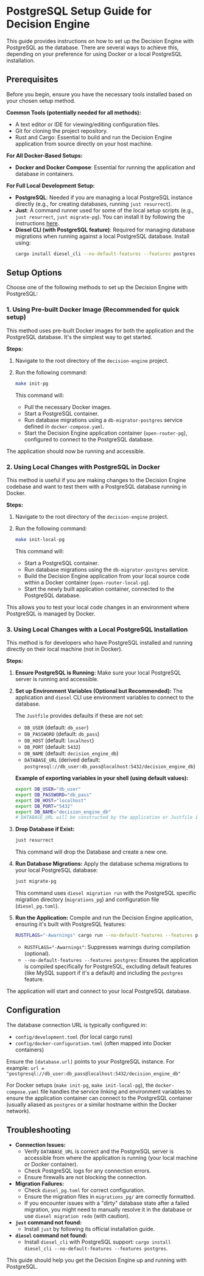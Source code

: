 # PostgreSQL Setup Guide for Decision Engine

This guide provides instructions on how to set up the Decision Engine with PostgreSQL as the database. There are several ways to achieve this, depending on your preference for using Docker or a local PostgreSQL installation.

## Prerequisites

Before you begin, ensure you have the necessary tools installed based on your chosen setup method.

**Common Tools (potentially needed for all methods):**

*   A text editor or IDE for viewing/editing configuration files.
*   Git for cloning the project repository.
*   Rust and Cargo: Essential to build and run the Decision Engine application from source directly on your host machine.

**For All Docker-Based Setups:**

*   **Docker and Docker Compose**: Essential for running the application and database in containers.


**For Full Local Development Setup:**

*   **PostgreSQL**: Needed if you are managing a local PostgreSQL instance directly (e.g., for creating databases, running `just resurrect`).
*   **Just**: A command runner used for some of the local setup scripts (e.g., `just resurrect`, `just migrate-pg`). You can install it by following the instructions [here](https://github.com/casey/just#installation).
*   **Diesel CLI (with PostgreSQL feature)**: Required for managing database migrations when running against a local PostgreSQL database. Install using:
    ```bash
    cargo install diesel_cli --no-default-features --features postgres
    ```

## Setup Options

Choose one of the following methods to set up the Decision Engine with PostgreSQL:

### 1. Using Pre-built Docker Image (Recommended for quick setup)

This method uses pre-built Docker images for both the application and the PostgreSQL database. It's the simplest way to get started.

**Steps:**

1.  Navigate to the root directory of the `decision-engine` project.
2.  Run the following command:

    ```bash
    make init-pg
    ```

    This command will:
    *   Pull the necessary Docker images.
    *   Start a PostgreSQL container.
    *   Run database migrations using a `db-migrator-postgres` service defined in `docker-compose.yaml`.
    *   Start the Decision Engine application container (`open-router-pg`), configured to connect to the PostgreSQL database.

The application should now be running and accessible.

### 2. Using Local Changes with PostgreSQL in Docker

This method is useful if you are making changes to the Decision Engine codebase and want to test them with a PostgreSQL database running in Docker.

**Steps:**

1.  Navigate to the root directory of the `decision-engine` project.
2.  Run the following command:

    ```bash
    make init-local-pg
    ```

    This command will:
    *   Start a PostgreSQL container.
    *   Run database migrations using the `db-migrator-postgres` service.
    *   Build the Decision Engine application from your local source code within a Docker container (`open-router-local-pg`).
    *   Start the newly built application container, connected to the PostgreSQL database.

This allows you to test your local code changes in an environment where PostgreSQL is managed by Docker.

### 3. Using Local Changes with a Local PostgreSQL Installation

This method is for developers who have PostgreSQL installed and running directly on their local machine (not in Docker).

**Steps:**

1.  **Ensure PostgreSQL is Running:**
    Make sure your local PostgreSQL server is running and accessible.

2.  **Set up Environment Variables (Optional but Recommended):**
    The application and `diesel` CLI use environment variables to connect to the database.

    The `Justfile` provides defaults if these are not set:
    *   `DB_USER` (default: `db_user`)
    *   `DB_PASSWORD` (default: `db_pass`)
    *   `DB_HOST` (default: `localhost`)
    *   `DB_PORT` (default: `5432`)
    *   `DB_NAME` (default: `decision_engine_db`)
    *   `DATABASE_URL` (derived default: `postgresql://db_user:db_pass@localhost:5432/decision_engine_db`)

    **Example of exporting variables in your shell (using default values):**
    ```bash
    export DB_USER="db_user"
    export DB_PASSWORD="db_pass"
    export DB_HOST="localhost"
    export DB_PORT="5432"
    export DB_NAME="decision_engine_db"
    # DATABASE_URL will be constructed by the application or Justfile if not set,
    ```
3.  **Drop Database if Exist:**
    
    ```bash
    just resurrect
    ```
    This command will drop the Database and create a new one.
4.  **Run Database Migrations:**
    Apply the database schema migrations to your local PostgreSQL database:

    ```bash
    just migrate-pg
    ```
    This command uses `diesel migration run` with the PostgreSQL specific migration directory (`migrations_pg`) and configuration file (`diesel_pg.toml`).

5.  **Run the Application:**
    Compile and run the Decision Engine application, ensuring it's built with PostgreSQL features:
    ```bash
    RUSTFLAGS="-Awarnings" cargo run --no-default-features --features postgres
    ```
    *   `RUSTFLAGS="-Awarnings"`: Suppresses warnings during compilation (optional).
    *   `--no-default-features --features postgres`: Ensures the application is compiled specifically for PostgreSQL, excluding default features (like MySQL support if it's a default) and including the `postgres` feature.

The application will start and connect to your local PostgreSQL database.

## Configuration

The database connection URL is typically configured in:

*   `config/development.toml` (for local cargo runs)
*   `config/docker-configuration.toml` (often mapped into Docker containers)

Ensure the `[database.url]` points to your PostgreSQL instance. For example:
`url = "postgresql://db_user:db_pass@localhost:5432/decision_engine_db"`

For Docker setups (`make init-pg`, `make init-local-pg`), the `docker-compose.yaml` file handles the service linking and environment variables to ensure the application container can connect to the PostgreSQL container (usually aliased as `postgres` or a similar hostname within the Docker network).

## Troubleshooting

*   **Connection Issues:**
    *   Verify `DATABASE_URL` is correct and the PostgreSQL server is accessible from where the application is running (your local machine or Docker container).
    *   Check PostgreSQL logs for any connection errors.
    *   Ensure firewalls are not blocking the connection.
*   **Migration Failures:**
    *   Check `diesel_pg.toml` for correct configuration.
    *   Ensure the migration files in `migrations_pg/` are correctly formatted.
    *   If you encounter issues with a "dirty" database state after a failed migration, you might need to manually resolve it in the database or use `diesel migration redo` (with caution).
*   **`just` command not found:**
    *   Install `just` by following its official installation guide.
*   **`diesel` command not found:**
    *   Install `diesel_cli` with PostgreSQL support: `cargo install diesel_cli --no-default-features --features postgres`.

This guide should help you get the Decision Engine up and running with PostgreSQL.